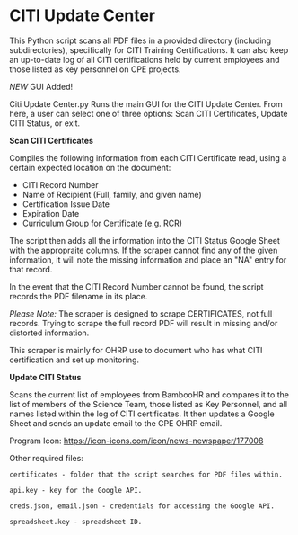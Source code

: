# CITI Update Center


This Python script scans all PDF files in a provided directory (including subdirectories), specifically for CITI Training Certifications. It can also keep an up-to-date log of all CITI certifications held by current employees and those listed as key personnel on CPE projects. 

*NEW* GUI Added!

Citi Update Center.py
Runs the main GUI for the CITI Update Center. From here, a user can select one of three options: Scan CITI Certificates, Update CITI Status, or exit.

**Scan CITI Certificates**

Compiles the following information from each CITI Certificate read, using a certain expected location on the document:
- CITI Record Number
- Name of Recipient (Full, family, and given name)
- Certification Issue Date
- Expiration Date
- Curriculum Group for Certificate (e.g. RCR)

The script then adds all the information into the CITI Status Google Sheet with the appropraite columns. If the scraper cannot find any of the given information, it will note the missing information and place an "NA" entry for that record.

In the event that the CITI Record Number cannot be found, the script records the PDF filename in its place.

*Please Note:* The scraper is designed to scrape CERTIFICATES, not full records. Trying to scrape the full record PDF will result in missing and/or distorted information.

This scraper is mainly for OHRP use to document who has what CITI certification and set up monitoring.

**Update CITI Status** 

Scans the current list of employees from BambooHR and compares it to the list of members of the Science Team, those listed as Key Personnel, and all names listed within the log of CITI certificates. It then updates a Google Sheet and sends an update email to the CPE OHRP email.

Program Icon: https://icon-icons.com/icon/news-newspaper/177008

Other required files:

	certificates - folder that the script searches for PDF files within.
	
	api.key - key for the Google API.

	creds.json, email.json - credentials for accessing the Google API. 

	spreadsheet.key - spreadsheet ID.
